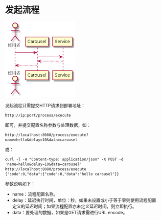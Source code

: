 # 发起流程

![执行](execute.png)

发起流程只需提交HTTP请求到部署地址：
```
http://ip:port/process/execute
```
即可，并提交配置名称参数与处理数据，如：
```
http://localhost:8080/process/execute?name=hello&delay=10&data=carousel
```
或：
```
curl -l -H "Content-type: application/json" -X POST -d 'name=hello&delay=10&data=carousel' http://localhost:8080/process/execute
{"code":0,"data":{"code":0,"data":"hello carousel"}}
```
参数说明如下：
- name：流程配置名称。
- delay：延迟执行时间，单位：秒。如果未设置或小于等于零则使用流程配置定义的延迟时间；如果流程配置亦未定义延迟时间，则立即执行。
- data：要处理的数据，如果是GET请求需进行URL encode。

